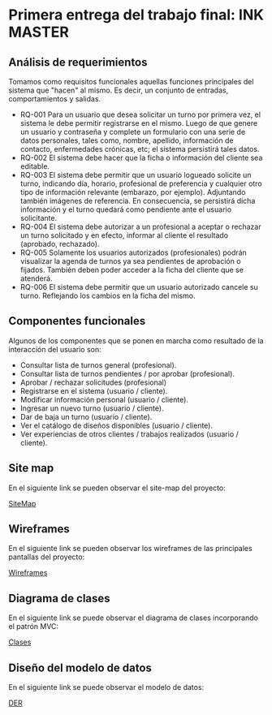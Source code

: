 # Primera entrega del trabajo final: INK MASTER

## Análisis de requerimientos

Tomamos como requisitos funcionales aquellas funciones principales del sistema que "hacen" al mismo. Es decir, un conjunto de entradas, comportamientos y salidas. <br>

* RQ-001
Para un usuario que desea solicitar un turno por primera vez, el sistema le debe permitir registrarse en el mismo. Luego de que genere un usuario y contraseña y complete un formulario con una serie de datos personales, tales como, nombre, apellido, información de contacto, enfermedades crónicas, etc; el sistema persistirá tales datos.
* RQ-002
El sistema debe hacer que la ficha o información del cliente sea editable.
* RQ-003
El sistema debe permitir que un usuario logueado solicite un turno, indicando día, horario, profesional de preferencia y cualquier otro tipo de información relevante (embarazo, por ejemplo). Adjuntando también imágenes de referencia. En consecuencia, se persistirá dicha información y el turno quedará como pendiente ante el usuario solicitante.
* RQ-004
El sistema debe autorizar a un profesional a aceptar o rechazar un turno solicitado y en efecto, informar al cliente el resultado (aprobado, rechazado).
* RQ-005
Solamente los usuarios autorizados (profesionales) podrán visualizar la agenda de turnos ya sea pendientes de aprobación o fijados. También deben poder acceder a la ficha del cliente que se atenderá.
* RQ-006
El sistema debe permitir que un usuario autorizado cancele su turno. Reflejando los cambios en la ficha del mismo.

## Componentes funcionales

Algunos de los componentes que se ponen en marcha como resultado de la interacción del usuario son: <br>

* Consultar lista de turnos general (profesional).
* Consultar lista de turnos pendientes / por aprobar (profesional).
* Aprobar / rechazar solicitudes (profesional)
* Registrarse en el sistema (usuario / cliente).
* Modificar información personal (usuario / cliente).
* Ingresar un nuevo turno (usuario / cliente).
* Dar de baja un turno (usuario / cliente).
* Ver el catálogo de diseños disponibles (usuario / cliente).
* Ver experiencias de otros clientes / trabajos realizados (usuario / cliente).

## Site map

En el siguiente link se pueden observar el site-map del proyecto: <br>

[SiteMap](SiteMap.md)

## Wireframes

En el siguiente link se pueden observar los wireframes de las principales pantallas del proyecto: <br>

[Wireframes](wireframes.md)

## Diagrama de clases

En el siguiente link se puede observar el diagrama de clases incorporando el patrón MVC: <br>

[Clases](Diagramas.md)

## Diseño del modelo de datos

En el siguiente link se puede observar el modelo de datos: <br>

[DER](DER.md)
